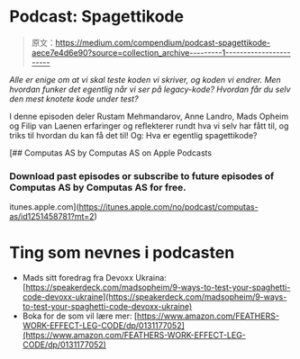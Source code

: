 # Podcast: Spagettikode

> 原文：<https://medium.com/compendium/podcast-spagettikode-aece7e4d6e90?source=collection_archive---------1----------------------->

*Alle er enige om at vi skal teste koden vi skriver, og koden vi endrer. Men hvordan funker det egentlig når vi ser på legacy-kode? Hvordan får du selv den mest knotete kode under test?*

I denne episoden deler Rustam Mehmandarov, Anne Landro, Mads Opheim og Filip van Laenen erfaringer og reflekterer rundt hva vi selv har fått til, og triks til hvordan du kan få det til! Og: Hva er egentlig spagettikode?

[](https://itunes.apple.com/no/podcast/computas-as/id1251458781?mt=2) [## Computas AS by Computas AS on Apple Podcasts

### Download past episodes or subscribe to future episodes of Computas AS by Computas AS for free.

itunes.apple.com](https://itunes.apple.com/no/podcast/computas-as/id1251458781?mt=2) 

# Ting som nevnes i podcasten

*   Mads sitt foredrag fra Devoxx Ukraina: [https://speakerdeck.com/madsopheim/9-ways-to-test-your-spaghetti-code-devoxx-ukraine](https://speakerdeck.com/madsopheim/9-ways-to-test-your-spaghetti-code-devoxx-ukraine)
*   Boka for de som vil lære mer: [https://www.amazon.com/FEATHERS-WORK-EFFECT-LEG-CODE/dp/0131177052](https://www.amazon.com/FEATHERS-WORK-EFFECT-LEG-CODE/dp/0131177052)